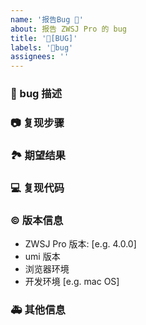 ```yaml
---
name: '报告Bug 🐛'
about: 报告 ZWSJ Pro 的 bug
title: '🐛[BUG]'
labels: '🐛bug'
assignees: ''
---
```


### 🐛 bug 描述

<!--
详细地描述 bug，让大家都能理解
-->

### 📷 复现步骤

<!--
清晰描述复现步骤，让别人也能看到问题
-->

### 🏞 期望结果

<!--
描述你原本期望看到的结果
-->

### 💻 复现代码

<!--
提供可复现的代码，仓库，或线上示例
-->

### © 版本信息

- ZWSJ Pro 版本: [e.g. 4.0.0]
- umi 版本
- 浏览器环境
- 开发环境 [e.g. mac OS]

### 🚑 其他信息

<!--
如截图等其他信息可以贴在这里
-->
